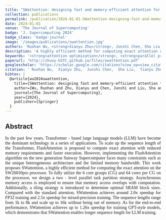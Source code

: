 ```yaml
---
title: "SWattention: designing fast and memory-efficient attention for a new Sunway Supercomputer"
collection: publications
permalink: /publication/2024-01-01-SWattention-designing-fast-and-memory-efficient-attention-for-a-new-Sunway-Supercomputer
date: 2024-01-01
venue: 'The Journal of Supercomputing'
badge: 'J. Supercomputing 2024'
badge_class: 'badge-journal'
image: '/images/publications/swattention.jpg'
authors: 'Ruohan Wu, <strong>Xianyu Zhu</strong>, Junshi Chen, Sha Liu, Tianyu Zheng, Xin Liu, Hong An'
description: 'A highly efficient method for computing exact attention on the SW26010pro processor with two-level parallel task partition strategy.'
keywords: '<strong>attention optimization</strong>, <strong>parallel programs</strong>, <strong>Sunway architecture</strong>, <strong>FlashAttention</strong>'
paperurl: 'http://zhuxy-USTC.github.io/files/swattention.pdf'
googlescholar: 'https://scholar.google.com/citations?view_op=view_citation&hl=en&user=k2ajuuEAAAAJ&citation_for_view=k2ajuuEAAAAJ:qjMakFHDy7sC'
citation: ' Ruohan Wu,  Xianyu Zhu,  Junshi Chen,  Sha Liu,  Tianyu Zheng,  Xin Liu,  Hong An, &quot;SWattention: designing fast and memory-efficient attention for a new Sunway Supercomputer.&quot; The Journal of Supercomputing, 2024.'
bibtex: |
  @article{wu2024swattention,
    title={SWattention: designing fast and memory-efficient attention for a new Sunway Supercomputer},
    author={Wu, Ruohan and Zhu, Xianyu and Chen, Junshi and Liu, Sha and Zheng, Tianyu and Liu, Xin and An, Hong},
    journal={The Journal of Supercomputing},
    year={2024},
    publisher={Springer}
  }
---
```


## Abstract
<div style="font-family: 'Times New Roman', Times, serif;">
<p style="text-align: justify;">
In the past few years, Transformer - based large language models (LLM) have become the dominant technology in a series of applications. To scale up the sequence length of the Transformer, FlashAttention is proposed to compute exact attention with reduced memory requirements and faster execution. However, implementing the FlashAttention algorithm on the new generation Sunway Supercomputer faces many constraints such as the unique heterogeneous architecture and the limited memory bandwidth.
This work proposes SWattention, a highly efficient method for computing the exact attention on the SW26010pro processor. To fully utilize the 6 core groups (CG) and 64 cores per CG on the processor, we design a two - level parallel task partition strategy. Asynchronous memory access is employed to ensure that memory access overlaps with computation. Additionally, a tiling strategy is introduced to determine optimal SRAM block sizes.
Compared with the standard attention, SWattention achieves around 2.0x speedup for FP32 training and 2.5x speedup for mixed-precision training. The sequence lengths range from 1k to 8k and scale up to 16k without being out of memory. As for the end-to-end performance, SWattention achieves up to 1.26x speedup for training GPT-style models, which demonstrates that SWattention enables longer sequence length for LLM training.
</p>
</div>